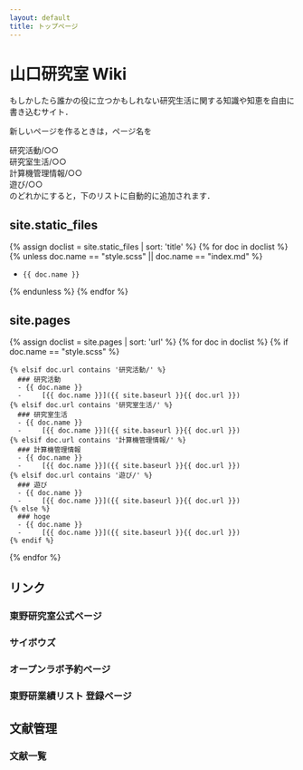 ```yaml
---
layout: default
title: トップページ
---
```


# 山口研究室 Wiki 
もしかしたら誰かの役に立つかもしれない研究生活に関する知識や知恵を自由に書き込むサイト．

新しいページを作るときは，ページ名を

研究活動/○○  
研究室生活/○○  
計算機管理情報/○○  
遊び/○○  
のどれかにすると，下のリストに自動的に追加されます．

## site.static_files
{% assign doclist = site.static_files | sort: 'title'  %}
  {% for doc in doclist %}
  {% unless doc.name == "style.scss" || doc.name == "index.md" %} 
  -     {{ doc.name }}
  {% endunless %}
{% endfor %}

## site.pages
{% assign doclist = site.pages | sort: 'url'  %}
  {% for doc in doclist %}
    {% if doc.name == "style.scss" %} 
    
    {% elsif doc.url contains '研究活動/' %}
      ### 研究活動
      - {{ doc.name }}
      -     [{{ doc.name }}]({{ site.baseurl }}{{ doc.url }})
    {% elsif doc.url contains '研究室生活/' %}
      ### 研究室生活
      - {{ doc.name }}
      -     [{{ doc.name }}]({{ site.baseurl }}{{ doc.url }})
    {% elsif doc.url contains '計算機管理情報/' %}
      ### 計算機管理情報
      - {{ doc.name }}
      -     [{{ doc.name }}]({{ site.baseurl }}{{ doc.url }})
    {% elsif doc.url contains '遊び/' %}
      ### 遊び
      - {{ doc.name }}
      -     [{{ doc.name }}]({{ site.baseurl }}{{ doc.url }})
    {% else %}
      ### hoge
      - {{ doc.name }}
      -     [{{ doc.name }}]({{ site.baseurl }}{{ doc.url }})
    {% endif %}
{% endfor %}

## リンク
### 東野研究室公式ページ
### サイボウズ
### オープンラボ予約ページ
### 東野研業績リスト 登録ページ
## 文献管理
### 文献一覧
